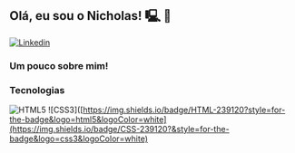## Olá, eu sou o Nicholas! 🖳 🤖

[![Linkedin](https://img.shields.io/badge/LinkedIn-0077B5?style=for-the-badge&logo=linkedin&logoColor=white)](https://www.linkedin.com/in/nicholas-m)

### Um pouco sobre mim!



### Tecnologias
![HTML5](https://img.shields.io/badge/HTML-239120?style=for-the-badge&logo=html5&logoColor=white)
![CSS3]([https://img.shields.io/badge/HTML-239120?style=for-the-badge&logo=html5&logoColor=white](https://img.shields.io/badge/CSS-239120?&style=for-the-badge&logo=css3&logoColor=white)




